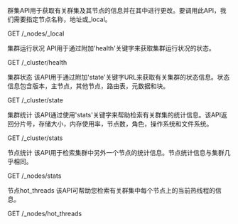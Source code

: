 群集API用于获取有关群集及其节点的信息并在其中进行更改。要调用此API，我们需要指定节点名称，地址或_local。

GET /_nodes/_local


集群运行状况
API用于通过附加'health'关键字来获取集群运行状况的状态。

GET /_cluster/health

集群状态
该API用于通过附加'state'关键字URL来获取有关集群的状态信息。状态信息包含版本，主节点，其他节点，路由表，元数据和块。

GET /_cluster/state

集群统计
该API通过使用'stats'关键字来帮助检索有关群集的统计信息。该API返回分片号，存储大小，内存使用率，节点数，角色，操作系统和文件系统。

GET /_cluster/stats


节点统计
该API用于检索集群中另外一个节点的统计信息。节点统计信息与集群几乎相同。

GET /_nodes/stats

节点hot_threads
该API可帮助您检索有关群集中每个节点上的当前热线程的信息。

GET /_nodes/hot_threads

